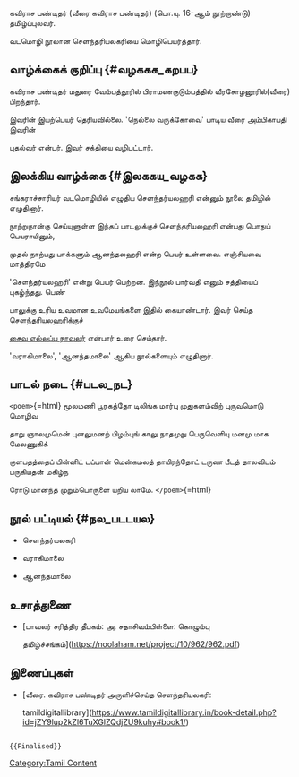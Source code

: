 கவிராச பண்டிதர் (வீரை கவிராச பண்டிதர்) (பொ.யு. 16-ஆம் நூற்றாண்டு) தமிழ்ப்புலவர்.
வடமொழி நூலான செளந்தரியலகரியை மொழிபெயர்த்தார்.

## வாழ்க்கைக் குறிப்பு {#வழககக_கறபப}

கவிராச பண்டிதர் மதுரை வேம்பத்தூரில் பிராமணகுடும்பத்தில் வீரசோழனூரில்(வீரை) பிறந்தார்.
இவரின் இயற்பெயர் தெரியவில்லை. \'நெல்லை வருக்கோவை\' பாடிய வீரை அம்பிகாபதி இவரின்
புதல்வர் என்பர். இவர் சக்தியை வழிபட்டார்.

## இலக்கிய வாழ்க்கை {#இலககய_வழகக}

சங்கராச்சாரியர் வடமொழியில் எழுதிய செளந்தர்யலஹரி என்னும் நூலை தமிழில் எழுதினார்.
நூற்றுநான்கு செய்யுளுள்ள இந்தப் பாடலுக்குச் செளந்தரியலஹரி என்பது பொதுப் பெயராயினும்,
முதல் நாற்பது பாக்களும் ஆனந்தலஹரி என்ற பெயர் உள்ளவை. எஞ்சியவை மாத்திரமே
\'சௌந்தர்யலஹரி\' என்று பெயர் பெற்றன. இந்நூல் பார்வதி எனும் சத்தியைப் புகழ்ந்தது. பெண்
பாலுக்கு உரிய உவமான உவமேயங்களை இதில் கையாண்டார். இவர் செய்த செளந்தரியலஹரிக்குச்
[சைவ எல்லப்ப நாவலர்](சைவ_எல்லப்ப_நாவலர் "wikilink") என்பார் உரை செய்தார்.
\'வராகிமாலை\', \'ஆனந்தமாலை\' ஆகிய நூல்களையும் எழுதினார்.

## பாடல் நடை {#படல_நட}

`<poem>`{=html} மூலமணி பூரகத்தோ டிலிங்க மார்பு முதுகளம்விற் புருவமொடு மொழிவ
தாறு ஞாலமுமென் புனலுமனற் பிழம்புங் காலு நாதமுறு பெருவெளியு மனமு மாக மேலணுகிக்
குளபதத்தைப் பின்னிட் டப்பான் மென்கமலத் தாயிரந்தோட் டருண பீடத் தாலவிடம் பருகியதன் மகிழ்ந
ரோடு மானந்த முறும்பொருளை யறிய லாமே. `</poem>`{=html}

## நூல் பட்டியல் {#நல_படடயல}

-   செளந்தர்யலகரி
-   வராகிமாலை
-   ஆனந்தமாலை

## உசாத்துணை

-   [பாவலர் சரித்திர தீபகம்: அ. சதாசிவம்பிள்ளை: கொழும்பு
    தமிழ்ச்சங்கம்](https://noolaham.net/project/10/962/962.pdf)

## இணைப்புகள்

-   [வீரை. கவிராச பண்டிதர் அருளிச்செய்த சௌந்தரியலகரி:
    tamildigitallibrary](https://www.tamildigitallibrary.in/book-detail.php?id=jZY9lup2kZl6TuXGlZQdjZU9kuhy#book1/)

```{=mediawiki}
{{Finalised}}
```
[Category:Tamil Content](Category:Tamil_Content "wikilink")
